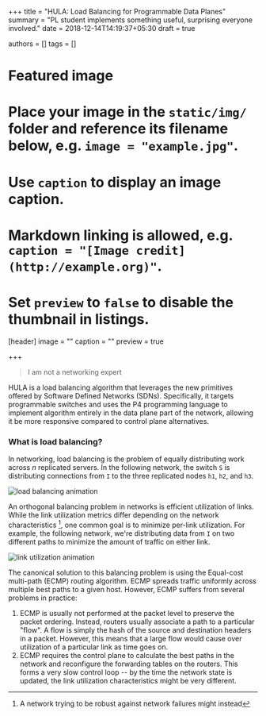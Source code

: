 +++
title = "HULA: Load Balancing for Programmable Data Planes"
summary = "PL student implements something useful, surprising everyone involved."
date = 2018-12-14T14:19:37+05:30
draft = true

authors = []
tags = []

# Featured image
# Place your image in the `static/img/` folder and reference its filename below, e.g. `image = "example.jpg"`.
# Use `caption` to display an image caption.
#   Markdown linking is allowed, e.g. `caption = "[Image credit](http://example.org)"`.
# Set `preview` to `false` to disable the thumbnail in listings.
[header]
image = ""
caption = ""
preview = true

+++

> I am not a networking expert

HULA is a load balancing algorithm that leverages the new primitives offered
by Software Defined Networks (SDNs). Specifically, it targets programmable
switches and uses the P4 programming language to implement algorithm entirely
in the data plane part of the network, allowing it be more responsive compared
to control plane alternatives.

### What is load balancing?

In networking, load balancing is the problem of equally distributing work across
_n_ replicated servers. In the following network, the switch `S` is distributing
connections from `I` to the three replicated nodes `h1`, `h2`, and `h3`.

![load balancing animation](/img/load-balance.gif)

An orthogonal balancing problem in networks is efficient utilization of links.
While the link utilization metrics differ depending on the network characteristics
[^1], one common goal is to minimize per-link utilization. For example, the
following network, we're distributing data from `I` on two different paths to
minimize the amount of traffic on either link.

![link utilization animation](/img/link-balance.gif)

The canonical solution to this balancing problem is using the Equal-cost
multi-path (ECMP) routing algorithm. ECMP spreads traffic uniformly across
multiple best paths to a given host. However, ECMP suffers from several problems
in practice:

1. ECMP is usually not performed at the packet level to preserve the packet
   ordering. Instead, routers usually associate a path to a particular "flow".
   A flow is simply the hash of the source and destination headers in a packet.
   However, this means that a large flow would cause over utilization of a
   particular link as time goes on.
2. ECMP requires the control plane to calculate the best paths in the network
   and reconfigure the forwarding tables on the routers. This forms a very slow
   control loop -- by the time the network state is updated, the link utilization
   characteristics might be very different.

[^1]: A network trying to be robust against network failures might instead
